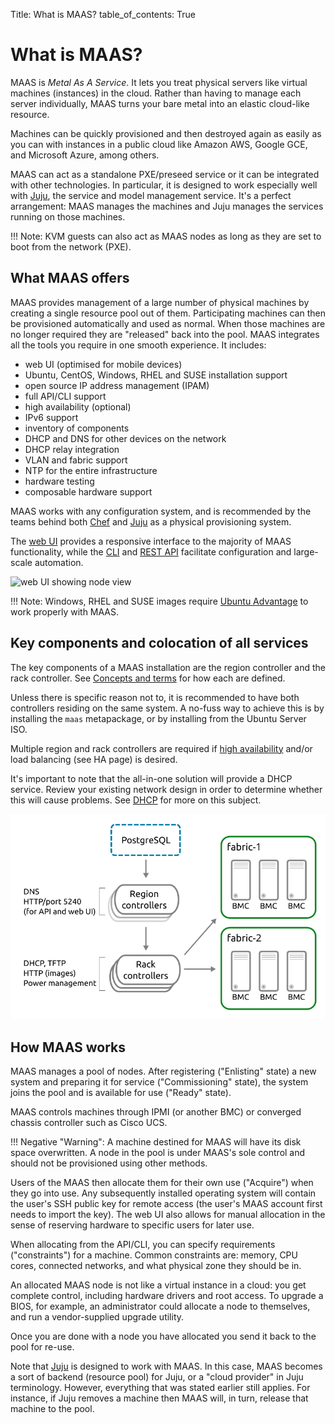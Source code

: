 Title: What is MAAS?
table_of_contents: True


# What is MAAS?

MAAS is *Metal As A Service*. It lets you treat physical servers like virtual
machines (instances) in the cloud. Rather than having to manage each server
individually, MAAS turns your bare metal into an elastic cloud-like resource.

Machines can be quickly provisioned and then destroyed again as easily as you
can with instances in a public cloud like Amazon AWS, Google GCE, and Microsoft
Azure, among others.

MAAS can act as a standalone PXE/preseed service or it can be integrated with
other technologies. In particular, it is designed to work especially well with
[Juju][about-juju], the service and model management service. It's a perfect
arrangement: MAAS manages the machines and Juju manages the services running on
those machines.

!!! Note: 
    KVM guests can also act as MAAS nodes as long as they are set to boot 
    from the network (PXE).


## What MAAS offers

MAAS provides management of a large number of physical machines by creating a
single resource pool out of them. Participating machines can then be
provisioned automatically and used as normal. When those machines are no longer
required they are "released" back into the pool. MAAS integrates all the tools
you require in one smooth experience. It includes:

- web UI (optimised for mobile devices)
- Ubuntu, CentOS, Windows, RHEL and SUSE installation support
- open source IP address management (IPAM)
- full API/CLI support
- high availability (optional)
- IPv6 support
- inventory of components
- DHCP and DNS for other devices on the network
- DHCP relay integration
- VLAN and fabric support
- NTP for the entire infrastructure
- hardware testing
- composable hardware support

MAAS works with any configuration system, and is recommended by the teams
behind both [Chef][about-chef] and [Juju][about-juju] as a physical
provisioning system.

The [web UI][webui] provides a responsive interface to the majority of MAAS
functionality, while the [CLI][manage-cli] and [REST API][api] facilitate
configuration and large-scale automation.

![web UI showing node view][img__webui]

!!! Note: 
    Windows, RHEL and SUSE images require
    [Ubuntu Advantage][ubuntu-advantage] to work properly with MAAS. 


## Key components and colocation of all services

The key components of a MAAS installation are the region controller and the
rack controller. See [Concepts and terms][concepts-controllers] for how each
are defined.

Unless there is specific reason not to, it is recommended to have both
controllers residing on the same system. A no-fuss way to achieve this is by
installing the `maas` metapackage, or by installing from the Ubuntu Server ISO.

Multiple region and rack controllers are required if
[high availability][manage-ha] and/or load balancing (see HA page) is desired.

It's important to note that the all-in-one solution will provide a DHCP
service. Review your existing network design in order to determine whether this
will cause problems. See [DHCP][dhcp] for more on this subject.

![intro-arch-overview][img__arch-overview]

## How MAAS works

MAAS manages a pool of nodes. After registering ("Enlisting" state) a new
system and preparing it for service ("Commissioning" state), the system joins
the pool and is available for use ("Ready" state).

MAAS controls machines through IPMI (or another BMC) or converged chassis
controller such as Cisco UCS.

!!! Negative "Warning":
    A machine destined for MAAS will have its disk space overwritten.
    A node in the pool is under MAAS's sole control and should not be provisioned
    using other methods.

Users of the MAAS then allocate them for their own use ("Acquire") when they go
into use. Any subsequently installed operating system will contain the user's
SSH public key for remote access (the user's MAAS account first needs to import
the key). The web UI also allows for manual allocation in the sense of reserving
hardware to specific users for later use.

When allocating from the API/CLI, you can specify requirements ("constraints")
for a machine. Common constraints are: memory, CPU cores, connected networks,
and what physical zone they should be in.

An allocated MAAS node is not like a virtual instance in a cloud: you get
complete control, including hardware drivers and root access. To upgrade a
BIOS, for example, an administrator could allocate a node to themselves, and
run a vendor-supplied upgrade utility.

Once you are done with a node you have allocated you send it back to the pool
for re-use.

Note that [Juju][about-juju] is designed to work with MAAS. In this case, MAAS
becomes a sort of backend (resource pool) for Juju, or a "cloud provider" in
Juju terminology. However, everything that was stated earlier still applies.
For instance, if Juju removes a machine then MAAS will, in turn, release that
machine to the pool.

<!-- LINKS -->

[about-chef]: https://www.chef.io/chef
[about-juju]: https://jujucharms.com/docs/stable/about-juju
[controllers]: intro-concepts.md#controllers
[ubuntu-advantage]: https://www.ubuntu.com/support
[concepts-controllers]: intro-concepts.md#controllers
[manage-ha]: manage-ha.md
[dhcp]: installconfig-network-dhcp.md
[power-types]: nodes-power-types.md
[load-balancing]: manage-ha.md#load-balancing-(optional)
[mirror]: installconfig-images-mirror.md
[webui]: installconfig-webui.md
[manage-cli]: manage-cli.md
[api]: api.md

<!-- IMAGES -->
[img__webui]: ../media/intro__2.4_webui.png
[img__arch-overview]: ../media/intro-arch-overview.png
